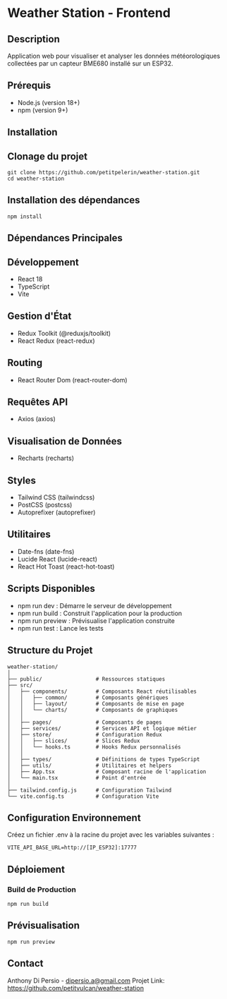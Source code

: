 # Weather Station - Frontend

## Description
Application web pour visualiser et analyser les données météorologiques collectées par un capteur BME680 installé sur un ESP32.

## Prérequis

* Node.js (version 18+)
* npm (version 9+)

## Installation

## Clonage du projet
```
git clone https://github.com/petitpelerin/weather-station.git
cd weather-station
```


## Installation des dépendances
```
npm install
```

## Dépendances Principales

## Développement

* React 18
* TypeScript
* Vite

## Gestion d'État

* Redux Toolkit (@reduxjs/toolkit)
* React Redux (react-redux)

## Routing

* React Router Dom (react-router-dom)

## Requêtes API

* Axios (axios)

## Visualisation de Données

* Recharts (recharts)

## Styles

* Tailwind CSS (tailwindcss)
* PostCSS (postcss)
* Autoprefixer (autoprefixer)

## Utilitaires

* Date-fns (date-fns)
* Lucide React (lucide-react)
* React Hot Toast (react-hot-toast)

## Scripts Disponibles

* npm run dev : Démarre le serveur de développement
* npm run build : Construit l'application pour la production
* npm run preview : Prévisualise l'application construite
* npm run test : Lance les tests

## Structure du Projet

```
weather-station/
│
├── public/                 # Ressources statiques
├── src/
│   ├── components/         # Composants React réutilisables
│   │   ├── common/         # Composants génériques
│   │   ├── layout/         # Composants de mise en page
│   │   └── charts/         # Composants de graphiques
│   │
│   ├── pages/              # Composants de pages
│   ├── services/           # Services API et logique métier
│   ├── store/              # Configuration Redux
│   │   ├── slices/         # Slices Redux
│   │   └── hooks.ts        # Hooks Redux personnalisés
│   │
│   ├── types/              # Définitions de types TypeScript
│   ├── utils/              # Utilitaires et helpers
│   ├── App.tsx             # Composant racine de l'application
│   └── main.tsx            # Point d'entrée
│
├── tailwind.config.js      # Configuration Tailwind
└── vite.config.ts          # Configuration Vite
```

## Configuration Environnement

Créez un fichier .env à la racine du projet avec les variables suivantes :

```
VITE_API_BASE_URL=http://[IP_ESP32]:17777
```
## Déploiement

### Build de Production

```
npm run build
```

## Prévisualisation

```
npm run preview
```

## Contact
Anthony Di Persio - dipersio.a@gmail.com
Projet Link: https://github.com/petitvulcan/weather-station